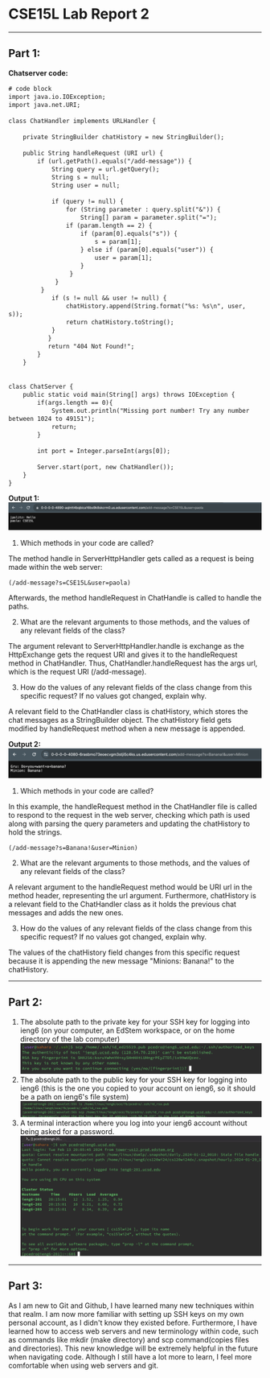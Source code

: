 # CSE15L Lab Report 2
---
## Part 1:
__Chatserver code:__
```
# code block
import java.io.IOException;
import java.net.URI;

class ChatHandler implements URLHandler {

    private StringBuilder chatHistory = new StringBuilder();

    public String handleRequest (URI url) {
        if (url.getPath().equals("/add-message")) {
            String query = url.getQuery();
            String s = null;
            String user = null;

            if (query != null) {
                for (String parameter : query.split("&")) {
                    String[] param = parameter.split("=");
                if (param.length == 2) {
                    if (param[0].equals("s")) {
                        s = param[1];
                    } else if (param[0].equals("user")) {
                        user = param[1];
                    }
                 }
             }
         }
            if (s != null && user != null) {
                chatHistory.append(String.format("%s: %s\n", user, s));
                return chatHistory.toString();
            }
           }
           return "404 Not Found!";
        }
    }


class ChatServer {
    public static void main(String[] args) throws IOException {
        if(args.length == 0){
            System.out.println("Missing port number! Try any number between 1024 to 49151");
            return;
        }

        int port = Integer.parseInt(args[0]);

        Server.start(port, new ChatHandler());
    }
}
```

__Output 1:__
![Image](example1.png)
1. Which methods in your code are called?

The method handle in ServerHttpHandler gets called as a request is being made within the web server: 
```
(/add-message?s=CSE15L&user=paola)
```
Afterwards, the method handleRequest in ChatHandle is called to handle the paths.

2. What are the relevant arguments to those methods, and the values of any relevant fields of the class?

The argument relevant to ServerHttpHandler.handle is exchange as the HttpExchange gets the request URI and gives it to the handleRequest method in ChatHandler. Thus, ChatHandler.handleRequest has the args url, which is the request URI (/add-message).

3. How do the values of any relevant fields of the class change from this specific request? If no values got changed, explain why.

A relevant field to the ChatHandler class is chatHistory, which stores the chat messages as a StringBuilder object. The chatHistory field gets modified by handleRequest method when a new message is appended. 

__Output 2:__
![Image](example2.png)
1. Which methods in your code are called?

In this example, the handleRequest method in the ChatHandler file is called to respond to the request in the web server, checking which path is used along with parsing the query parameters and updating the chatHistory to hold the strings.
```
(/add-message?s=Banana!&user=Minion)
```
2. What are the relevant arguments to those methods, and the values of any relevant fields of the class?

A relevant argument to the handleRequest method would be URI url in the method header, representing the url argument. Furthermore, chatHistory is a relevant field to the ChatHandler class as it holds the previous chat messages and adds the new ones.

3. How do the values of any relevant fields of the class change from this specific request? If no values got changed, explain why.

The values of the chatHistory field changes from this specific request because it is appending the new message "Minions: Banana!" to the chatHistory.

---
## Part 2:
1. The absolute path to the private key for your SSH key for logging into ieng6 (on your computer, an EdStem workspace, or on the home directory of the lab computer)
![Image](privatekey.png)
2. The absolute path to the public key for your SSH key for logging into ieng6 (this is the one you copied to your account on ieng6, so it should be a path on ieng6's file system)
![Image](publickey.png)
3. A terminal interaction where you log into your ieng6 account without being asked for a password.
![Image](nopasskey.png)
___
## Part 3:
As I am new to Git and Github, I have learned many new techniques within that realm. I am now more familiar with setting up SSH keys on my own personal account, as I didn't know they existed before. Furthermore, I have learned how to access web servers and new terminology within code, such as commands like mkdir (make directory) and scp command(copies files and directories). This new knowledge will be extremely helpful in the future when navigating code. Although I still have a lot more to learn, I feel more comfortable when using web servers and git.
